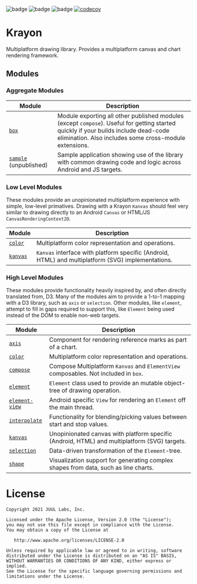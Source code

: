 ![badge][badge-android]
![badge][badge-js]
![badge][badge-jvm]
[![codecov](https://codecov.io/gh/JuulLabs/krayon/branch/main/graph/badge.svg?token=y8btx3pTlr)](https://codecov.io/gh/JuulLabs/krayon)

# Krayon

Multiplatform drawing library. Provides a multiplatform canvas and chart rendering framework.

## Modules

### Aggregate Modules

| Module                           | Description                                                                                                                                                                                   |
|----------------------------------|-----------------------------------------------------------------------------------------------------------------------------------------------------------------------------------------------|
| [`box`](box)                     | Module exporting all other published modules (except `compose`). Useful for getting started quickly if your builds include dead-code elimination. Also includes some cross-module extensions. |
| [`sample`](sample) (unpublished) | Sample application showing use of the library with common drawing code and logic across Android and JS targets.                                                                               |

### Low Level Modules

These modules provide an unopinionated multiplatform experience with simple, low-level primatives. Drawing with a Krayon
`Kanvas` should feel very similar to drawing directly to an Android `Canvas` or HTML/JS `CanvasRenderingContext2D`.

| Module             | Description                                                                                        |
|--------------------|----------------------------------------------------------------------------------------------------|
| [`color`](color)   | Multiplatform color representation and operations.                                                 |
| [`kanvas`](kanvas) | `Kanvas` interface with platform specific (Android, HTML) and multiplatform (SVG) implementations. |

### High Level Modules

These modules provide functionality heavily inspired by, and often directly translated from, D3. Many of the modules aim
to provide a 1-to-1 mapping with a D3 library, such as `axis` or `selection`. Other modules, like `element`, attempt to
fill in gaps required to support this, like `Element` being used instead of the DOM to enable non-web targets.

| Module                         | Description                                                                                  |
|--------------------------------|----------------------------------------------------------------------------------------------|
| [`axis`](axis)                 | Component for rendering reference marks as part of a chart.                                  |
| [`color`](color)               | Multiplatform color representation and operations.                                           |
| [`compose`](compose)           | Compose Multiplatform `Kanvas` and `ElementView` composables. Not included in `box`.         |
| [`element`](element)           | `Element` class used to provide an mutable object-tree of drawing operation.                 |
| [`element-view`](element-view) | Android specific `View` for rendering an `Element` off the main thread.                      |
| [`interpolate`](interpolate)   | Functionality for blending/picking values between start and stop values.                     |
| [`kanvas`](kanvas)             | Unopinionated canvas with platform specific (Android, HTML) and multiplatform (SVG) targets. |
| [`selection`](selection)       | Data-driven transformation of the `Element`-tree.                                            |
| [`shape`](shape)               | Visualization support for generating complex shapes from data, such as line charts.          |

# License

```
Copyright 2021 JUUL Labs, Inc.

Licensed under the Apache License, Version 2.0 (the "License");
you may not use this file except in compliance with the License.
You may obtain a copy of the License at

   http://www.apache.org/licenses/LICENSE-2.0

Unless required by applicable law or agreed to in writing, software
distributed under the License is distributed on an "AS IS" BASIS,
WITHOUT WARRANTIES OR CONDITIONS OF ANY KIND, either express or implied.
See the License for the specific language governing permissions and
limitations under the License.
```

[badge-android]: http://img.shields.io/badge/platform-android-6EDB8D.svg?style=flat
[badge-ios]: http://img.shields.io/badge/platform-ios-CDCDCD.svg?style=flat
[badge-js]: http://img.shields.io/badge/platform-js-F8DB5D.svg?style=flat
[badge-jvm]: http://img.shields.io/badge/platform-jvm-DB413D.svg?style=flat
[badge-linux]: http://img.shields.io/badge/platform-linux-2D3F6C.svg?style=flat
[badge-windows]: http://img.shields.io/badge/platform-windows-4D76CD.svg?style=flat
[badge-mac]: http://img.shields.io/badge/platform-macos-111111.svg?style=flat
[badge-watchos]: http://img.shields.io/badge/platform-watchos-C0C0C0.svg?style=flat
[badge-tvos]: http://img.shields.io/badge/platform-tvos-808080.svg?style=flat
[badge-wasm]: https://img.shields.io/badge/platform-wasm-624FE8.svg?style=flat

